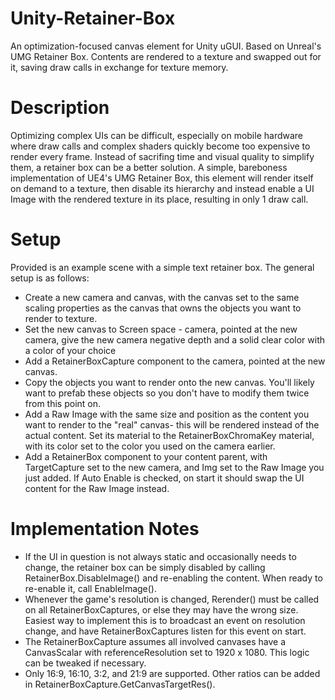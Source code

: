 # Unity-Retainer-Box
An optimization-focused canvas element for Unity uGUI. Based on Unreal's UMG Retainer Box. Contents are rendered to a texture and swapped out for it, saving draw calls in exchange for texture memory.

# Description
Optimizing complex UIs can be difficult, especially on mobile hardware where draw calls and complex shaders quickly become too expensive to render every frame. Instead of sacrifing time and visual quality to simplify them, a retainer box can be a better solution. A simple, bareboness implementation of UE4's UMG Retainer Box, this element will render itself on demand to a texture, then disable its hierarchy and instead enable a UI Image with the rendered texture in its place, resulting in only 1 draw call.

# Setup
Provided is an example scene with a simple text retainer box. The general setup is as follows:
* Create a new camera and canvas, with the canvas set to the same scaling properties as the canvas that owns the objects you want to render to texture.
* Set the new canvas to Screen space - camera, pointed at the new camera, give the new camera negative depth and a solid clear color with a color of your choice
* Add a RetainerBoxCapture component to the camera, pointed at the new canvas.
* Copy the objects you want to render onto the new canvas. You'll likely want to prefab these objects so you don't have to modify them twice from this point on.
* Add a Raw Image with the same size and position as the content you want to render to the "real" canvas- this will be rendered instead of the actual content. Set its material to the RetainerBoxChromaKey material, with its color set to the color you used on the camera earlier.
* Add a RetainerBox component to your content parent, with TargetCapture set to the new camera, and Img set to the Raw Image you just added. If Auto Enable is checked, on start it should swap the UI content for the Raw Image instead.

# Implementation Notes
* If the UI in question is not always static and occasionally needs to change, the retainer box can be simply disabled by calling RetainerBox.DisableImage() and re-enabling the content. When ready to re-enable it, call EnableImage().
* Whenever the game's resolution is changed, Rerender() must be called on all RetainerBoxCaptures, or else they may have the wrong size. Easiest way to implement this is to broadcast an event on resolution change, and have RetainerBoxCaptures listen for this event on start.
* The RetainerBoxCapture assumes all involved canvases have a CanvasScalar with referenceResolution set to 1920 x 1080. This logic can be tweaked if necessary.
* Only 16:9, 16:10, 3:2, and 21:9 are supported. Other ratios can be added in RetainerBoxCapture.GetCanvasTargetRes().
